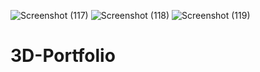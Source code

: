 ![Screenshot (117)](https://user-images.githubusercontent.com/97535973/226353761-68d4fd2e-88a5-4e8d-913c-e99160ac95bd.png)
![Screenshot (118)](https://user-images.githubusercontent.com/97535973/226353882-22af5bf3-79ff-43f1-bdb4-92a02d01acd0.png)
![Screenshot (119)](https://user-images.githubusercontent.com/97535973/226353957-0fa14abe-c799-4e37-8718-b7b3085888bb.png)
# 3D-Portfolio
